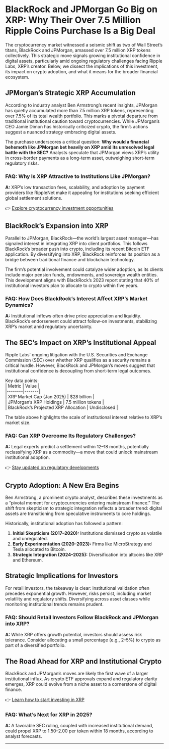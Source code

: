 # BlackRock and JPMorgan Go Big on XRP: Why Their Over 7.5 Million Ripple Coins Purchase Is a Big Deal  

The cryptocurrency market witnessed a seismic shift as two of Wall Street’s titans, BlackRock and JPMorgan, amassed over 7.5 million XRP tokens collectively. This strategic move signals growing institutional confidence in digital assets, particularly amid ongoing regulatory challenges facing Ripple Labs, XRP’s creator. Below, we dissect the implications of this investment, its impact on crypto adoption, and what it means for the broader financial ecosystem.  

## JPMorgan’s Strategic XRP Accumulation  

According to industry analyst Ben Armstrong’s recent insights, JPMorgan has quietly accumulated more than 7.5 million XRP tokens, representing over 7.5% of its total wealth portfolio. This marks a pivotal departure from traditional institutional caution toward cryptocurrencies. While JPMorgan’s CEO Jamie Dimon has historically criticized crypto, the firm’s actions suggest a nuanced strategy embracing digital assets.  

The purchase underscores a critical question: **Why would a financial behemoth like JPMorgan bet heavily on XRP amid its unresolved legal battle with the SEC?** Analysts speculate that JPMorgan views XRP’s utility in cross-border payments as a long-term asset, outweighing short-term regulatory risks.  

### FAQ: Why Is XRP Attractive to Institutions Like JPMorgan?  
**A:** XRP’s low transaction fees, scalability, and adoption by payment providers like RippleNet make it appealing for institutions seeking efficient global settlement solutions.  

👉 [Explore cryptocurrency investment opportunities](https://bit.ly/okx-bonus)  

## BlackRock’s Expansion into XRP  

Parallel to JPMorgan, BlackRock—the world’s largest asset manager—has signaled interest in integrating XRP into client portfolios. This follows BlackRock’s broader push into crypto, including its recent Bitcoin ETF application. By diversifying into XRP, BlackRock reinforces its position as a bridge between traditional finance and blockchain technology.  

The firm’s potential involvement could catalyze wider adoption, as its clients include major pension funds, endowments, and sovereign wealth entities. This development aligns with BlackRock’s 2023 report stating that 40% of institutional investors plan to allocate to crypto within five years.  

### FAQ: How Does BlackRock’s Interest Affect XRP’s Market Dynamics?  
**A:** Institutional inflows often drive price appreciation and liquidity. BlackRock’s endorsement could attract follow-on investments, stabilizing XRP’s market amid regulatory uncertainty.  

## The SEC’s Impact on XRP’s Institutional Appeal  

Ripple Labs’ ongoing litigation with the U.S. Securities and Exchange Commission (SEC) over whether XRP qualifies as a security remains a critical hurdle. However, BlackRock and JPMorgan’s moves suggest that institutional confidence is decoupling from short-term legal outcomes.  

Key data points:  
| Metric | Value |  
|--------|-------|  
| XRP Market Cap (Jan 2025) | $28 billion |  
| JPMorgan’s XRP Holdings | 7.5 million tokens |  
| BlackRock’s Projected XRP Allocation | Undisclosed |  

The table above highlights the scale of institutional interest relative to XRP’s market size.  

### FAQ: Can XRP Overcome Its Regulatory Challenges?  
**A:** Legal experts predict a settlement within 12–18 months, potentially reclassifying XRP as a commodity—a move that could unlock mainstream institutional adoption.  

👉 [Stay updated on regulatory developments](https://bit.ly/okx-bonus)  

## Crypto Adoption: A New Era Begins  

Ben Armstrong, a prominent crypto analyst, describes these investments as a “pivotal moment for cryptocurrencies entering mainstream finance.” The shift from skepticism to strategic integration reflects a broader trend: digital assets are transitioning from speculative instruments to core holdings.  

Historically, institutional adoption has followed a pattern:  
1. **Initial Skepticism (2017–2020):** Institutions dismissed crypto as volatile and unregulated.  
2. **Early Experimentation (2020–2023):** Firms like MicroStrategy and Tesla allocated to Bitcoin.  
3. **Strategic Integration (2024–2025):** Diversification into altcoins like XRP and Ethereum.  

## Strategic Implications for Investors  

For retail investors, the takeaway is clear: institutional validation often precedes exponential growth. However, risks persist, including market volatility and regulatory shifts. Diversifying across asset classes while monitoring institutional trends remains prudent.  

### FAQ: Should Retail Investors Follow BlackRock and JPMorgan into XRP?  
**A:** While XRP offers growth potential, investors should assess risk tolerance. Consider allocating a small percentage (e.g., 2–5%) to crypto as part of a diversified portfolio.  

## The Road Ahead for XRP and Institutional Crypto  

BlackRock and JPMorgan’s moves are likely the first wave of a larger institutional influx. As crypto ETF approvals expand and regulatory clarity emerges, XRP could evolve from a niche asset to a cornerstone of digital finance.  

👉 [Learn how to start investing in XRP](https://bit.ly/okx-bonus)  

### FAQ: What’s Next for XRP in 2025?  
**A:** A favorable SEC ruling, coupled with increased institutional demand, could propel XRP to $1.50–$2.00 per token within 18 months, according to analyst forecasts.  

---  
